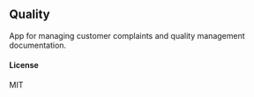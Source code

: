 ## Quality

App for managing customer complaints and quality management documentation.

#### License

MIT